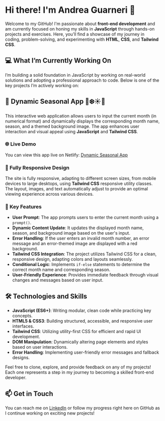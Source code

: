 # Hi there! I'm Andrea Guarneri 👋

Welcome to my GitHub! I'm passionate about **front-end development** and am currently focused on honing my skills in **JavaScript** through hands-on projects and exercises. Here, you’ll find a showcase of my journey in coding, problem-solving, and experimenting with **HTML**, **CSS**, and **Tailwind CSS**.

## 💻 What I’m Currently Working On

I’m building a solid foundation in JavaScript by working on real-world solutions and adopting a professional approach to code. Below is one of the key projects I’m actively working on:

## 🌼 Dynamic Seasonal App 🌸❄️☀️🍂

This interactive web application allows users to input the current month (in numerical format) and dynamically displays the corresponding month name, season, and a themed background image. The app enhances user interaction and visual appeal using **JavaScript** and **Tailwind CSS**.

### 🌐 Live Demo

You can view this app live on Netlify: [Dynamic Seasonal App](https://dynamic-seasonal-app.netlify.app/)

### 📱 Fully Responsive Design

The site is fully responsive, adapting to different screen sizes, from mobile devices to large desktops, using **Tailwind CSS** responsive utility classes. The layout, images, and text automatically adjust to provide an optimal viewing experience across various devices.

### 🌟 Key Features

- **User Prompt**: The app prompts users to enter the current month using a `prompt()`.
- **Dynamic Content Update**: It updates the displayed month name, season, and background image based on the user's input.
- **Error Handling**: If the user enters an invalid month number, an error message and an error-themed image are displayed with a red background.
- **Tailwind CSS Integration**: The project utilizes Tailwind CSS for a clean, responsive design, adapting colors and layouts seamlessly.
- **Conditional Logic**: Implements `if-else` statements to determine the correct month name and corresponding season.
- **User-Friendly Experience**: Provides immediate feedback through visual changes and messages based on user input.

## 🛠️ Technologies and Skills

- **JavaScript (ES6+)**: Writing modular, clean code while practicing key concepts.
- **HTML5 & CSS3**: Building structured, accessible, and responsive user interfaces.
- **Tailwind CSS**: Utilizing utility-first CSS for efficient and rapid UI development.
- **DOM Manipulation**: Dynamically altering page elements and styles based on user interactions.
- **Error Handling**: Implementing user-friendly error messages and fallback designs.

Feel free to clone, explore, and provide feedback on any of my projects! Each one represents a step in my journey to becoming a skilled front-end developer.

## 📫 Get in Touch

You can reach me on [LinkedIn](https://www.linkedin.com/in/andreaguarneri) or follow my progress right here on GitHub as I continue working on exciting new projects!
